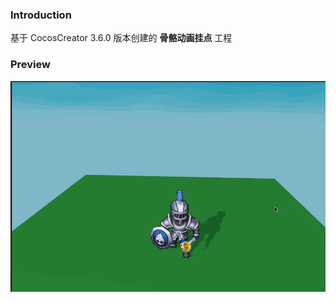 ### Introduction

基于 CocosCreator 3.6.0 版本创建的 **骨骼动画挂点** 工程

### Preview
![image](../../../gif/202209/2022091402.gif)